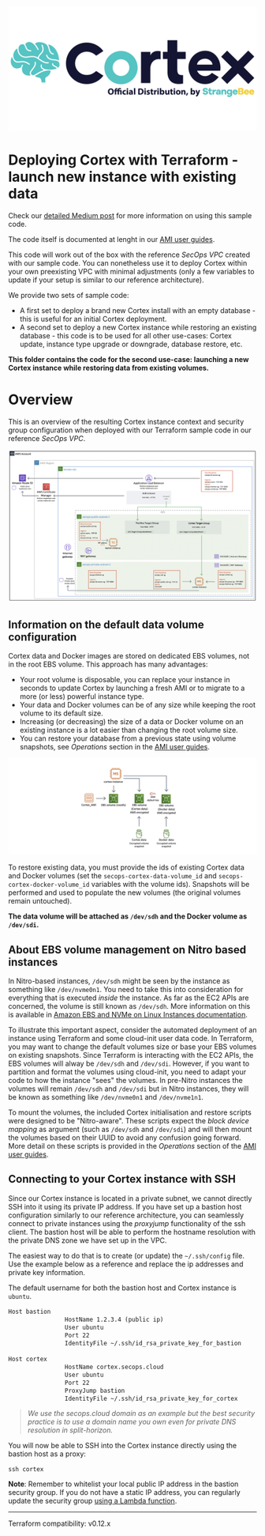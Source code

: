 ![Cortex official distribution](assets/logo-ami-cortex.png)

# Deploying Cortex with Terraform - launch new instance with existing data

Check our [detailed Medium post]() for more information on using this sample code.

The code itself is documented at lenght in our [AMI user guides](https://strangebee.com/aws).

This code will work out of the box with the reference *SecOps VPC* created with our sample code. You can nonetheless use it to deploy Cortex within your own preexisting VPC with minimal adjustments (only a few variables to update if your setup is similar to our reference architecture).

We provide two sets of sample code:

+ A first set to deploy a brand new Cortex install with an empty database - this is useful for an initial Cortex deployment.
+ A second set to deploy a new Cortex instance while restoring an existing database - this code is to be used for all other use-cases: Cortex update, instance type upgrade or downgrade, database restore, etc.

**This folder contains the code for the second use-case: launching a new Cortex instance while restoring data from existing volumes.**

# Overview

This is an overview of the resulting Cortex instance context and security group configuration when deployed with our Terraform sample code in our reference *SecOps VPC*.

![Cortex deployed in our SecOps reference architecture VPC with a public-facing Application Load Balancer](assets/ALB-Cortex.png)

## Information on the default data volume configuration
Cortex data and Docker images are stored on dedicated EBS volumes, not in the root EBS volume. This approach has many advantages:

+ Your root volume is disposable, you can replace your instance in seconds to update Cortex by launching a fresh AMI or to migrate to a more (or less) powerful instance type.
+ Your data and Docker volumes can be of any size while keeping the root volume to its default size. 
+ Increasing (or decreasing) the size of a data or Docker volume on an existing instance is a lot easier than changing the root volume size.
+ You can restore your database from a previous state using volume snapshots, see *Operations* section in the [AMI user guides](https://strangebee.com/aws). 

![Cortex data volume](assets/RestoreInstall-Cortex.png)

To restore existing data, you must provide the ids of existing Cortex data and Docker volumes (set the `secops-cortex-data-volume_id` and `secops-cortex-docker-volume_id` variables with the volume ids). Snapshots will be performed and used to populate the new volumes (the original volumes remain untouched).

**The data volume will be attached as `/dev/sdh` and the Docker volume as `/dev/sdi`.**

## About EBS volume management on Nitro based instances

In Nitro-based instances, `/dev/sdh` might be seen by the instance as something like `/dev/nvme0n1`. You need to take this into consideration for everything that is executed *inside* the instance. As far as the EC2 APIs are concerned, the volume is still known as `/dev/sdh`. More information on this is available in [Amazon EBS and NVMe on Linux Instances documentation](https://docs.aws.amazon.com/AWSEC2/latest/UserGuide/nvme-ebs-volumes.html#identify-nvme-ebs-device).

To illustrate this important aspect, consider the automated deployment of an instance using Terraform and some cloud-init user data code. In Terraform, you may want to change the default volumes size or base your EBS volumes on existing snapshots. Since Terraform is interacting with the EC2 APIs, the EBS volumes will alway be `/dev/sdh` and `/dev/sdi`. However, if you want to partition and format the volumes using cloud-init, you need to adapt your code to how the instance "sees" the volumes. In pre-Nitro instances the volumes will remain `/dev/sdh` and `/dev/sdi` but in Nitro instances, they will be known as something like `/dev/nvme0n1` and `/dev/nvme1n1`. 

To mount the volumes, the included Cortex initialisation and restore scripts were designed to be "Nitro-aware". These scripts expect the *block device mapping* as argument (such as `/dev/sdh` and `/dev/sdi`) and will then mount the volumes based on their UUID to avoid any confusion going forward. More detail on these scripts is provided in the *Operations* section of the [AMI user guides](https://strangebee.com/aws).

## Connecting to your Cortex instance with SSH
Since our Cortex instance is located in a private subnet, we cannot directly SSH into it using its private IP address. If you have set up a bastion host configuration similarly to our reference architecture, you can seamlessly connect to private instances using the *proxyjump* functionality of the ssh client. The bastion host will be able to perform the hostname resolution with the private DNS zone we have set up in the VPC. 

The easiest way to do that is to create (or update) the `~/.ssh/config` file. Use the example below as a reference and replace the ip addresses and private key information.

The default username for both the bastion host and Cortex instance is `ubuntu`.

```
Host bastion
				HostName 1.2.3.4 (public ip)
				User ubuntu
				Port 22
				IdentityFile ~/.ssh/id_rsa_private_key_for_bastion

Host cortex
				HostName cortex.secops.cloud
				User ubuntu
				Port 22
				ProxyJump bastion
				IdentityFile ~/.ssh/id_rsa_private_key_for_cortex
```

> *We use the secops.cloud domain as an example but the best security practice is to use a domain name you own even for private DNS resolution in split-horizon.*

You will now be able to SSH into the Cortex instance directly using the bastion host as a proxy:

```
ssh cortex 
```

**Note**: Remember to whitelist your local public IP address in the bastion security group. If you do not have a static IP address, you can regularly update the security group [using a Lambda function](https://medium.com/@griggheo/modifying-ec2-security-groups-via-aws-lambda-functions-115a1828cdb6).

---
Terraform compatibility: v0.12.x